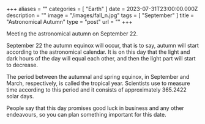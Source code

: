 +++
aliases = ""
categories = [ "Earth" ]
date = 2023-07-31T23:00:00.000Z
description = ""
image = "/images/fall_n.jpg"
tags = [ "September" ]
title = "Astronomical Autumn"
type = "post"
url = ""
+++

Meeting the astronomical autumn on September 22.

September 22 the autumn equinox will occur, that is to say, autumn will start according to the astronomical calendar. It is on this day that the light and dark hours of the day will equal each other, and then the light part will start to decrease.

The period between the autumnal and spring equinox, in September and March, respectively, is called the tropical year. Scientists use to measure time according to this period and it consists of approximately 365.2422 solar days.

People say that this day promises good luck in business and any other endeavours, so you can plan something important for this date.
